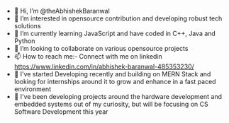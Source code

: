 - 👋 Hi, I’m @theAbhishekBaranwal
- 👀 I’m interested in opensource contribution and developing robust tech solutions
- 🌱 I’m currently learning JavaScript and have coded in C++, Java and Python
- 💞️ I’m looking to collaborate on various opensource projects
- 📫 How to reach me:- Connect with me on linkedin https://www.linkedin.com/in/abhishek-baranwal-485353230/
- 🌱 I've started Developing recently and building on MERN Stack and looking for internships around it to grow and enhance in a fast paced environment
- 🌱 I've been developing projects around the hardware development and embedded systems out of my curiosity, but will be focusing on CS Software Development this year
<!---
theAbhishekBaranwal/theAbhishekBaranwal is a ✨ special ✨ repository because its `README.md` (this file) appears on your GitHub profile.
You can click the Preview link to take a look at your changes.
--->
